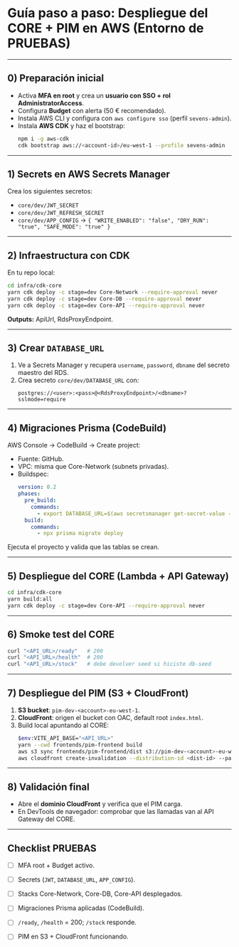 # Guía paso a paso: Despliegue del CORE + PIM en AWS (Entorno de PRUEBAS)

---

## 0) Preparación inicial
- Activa **MFA en root** y crea un **usuario con SSO + rol AdministratorAccess**.
- Configura **Budget** con alerta (50 € recomendado).
- Instala AWS CLI y configura con `aws configure sso` (perfil `sevens-admin`).
- Instala **AWS CDK** y haz el bootstrap:
  ```bash
  npm i -g aws-cdk
  cdk bootstrap aws://<account-id>/eu-west-1 --profile sevens-admin
  ```

---

## 1) Secrets en AWS Secrets Manager
Crea los siguientes secretos:
- `core/dev/JWT_SECRET`
- `core/dev/JWT_REFRESH_SECRET`
- `core/dev/APP_CONFIG` → `{ "WRITE_ENABLED": "false", "DRY_RUN": "true", "SAFE_MODE": "true" }`

---

## 2) Infraestructura con CDK
En tu repo local:
```bash
cd infra/cdk-core
yarn cdk deploy -c stage=dev Core-Network --require-approval never
yarn cdk deploy -c stage=dev Core-DB --require-approval never
yarn cdk deploy -c stage=dev Core-API --require-approval never
```
**Outputs:** ApiUrl, RdsProxyEndpoint.

---

## 3) Crear `DATABASE_URL`
1. Ve a Secrets Manager y recupera `username`, `password`, `dbname` del secreto maestro del RDS.
2. Crea secreto `core/dev/DATABASE_URL` con:
   ```
   postgres://<user>:<pass>@<RdsProxyEndpoint>/<dbname>?sslmode=require
   ```

---

## 4) Migraciones Prisma (CodeBuild)
AWS Console → CodeBuild → Create project:
- Fuente: GitHub.
- VPC: misma que Core-Network (subnets privadas).
- Buildspec:
  ```yaml
  version: 0.2
  phases:
    pre_build:
      commands:
        - export DATABASE_URL=$(aws secretsmanager get-secret-value --secret-id core/dev/DATABASE_URL --query SecretString --output text)
    build:
      commands:
        - npx prisma migrate deploy
  ```
Ejecuta el proyecto y valida que las tablas se crean.

---

## 5) Despliegue del CORE (Lambda + API Gateway)
```bash
cd infra/cdk-core
yarn build:all
yarn cdk deploy -c stage=dev Core-API --require-approval never
```

---

## 6) Smoke test del CORE
```bash
curl "<API_URL>/ready"   # 200
curl "<API_URL>/health"  # 200
curl "<API_URL>/stock"   # debe devolver seed si hiciste db-seed
```

---

## 7) Despliegue del PIM (S3 + CloudFront)
1. **S3 bucket**: `pim-dev-<account>-eu-west-1`.
2. **CloudFront**: origen el bucket con OAC, default root `index.html`.
3. Build local apuntando al CORE:
   ```bash
   $env:VITE_API_BASE="<API_URL>"
   yarn --cwd frontends/pim-frontend build
   aws s3 sync frontends/pim-frontend/dist s3://pim-dev-<account>-eu-west-1/ --delete --profile sevens-admin
   aws cloudfront create-invalidation --distribution-id <dist-id> --paths "/*"
   ```

---

## 8) Validación final
- Abre el **dominio CloudFront** y verifica que el PIM carga.
- En DevTools de navegador: comprobar que las llamadas van al API Gateway del CORE.

---

## Checklist PRUEBAS
- [ ] MFA root + Budget activo.
- [ ] Secrets (`JWT`, `DATABASE_URL`, `APP_CONFIG`).
- [ ] Stacks Core-Network, Core-DB, Core-API desplegados.
- [ ] Migraciones Prisma aplicadas (CodeBuild).
- [ ] `/ready`, `/health` = 200; `/stock` responde.
- [ ] PIM en S3 + CloudFront funcionando.

